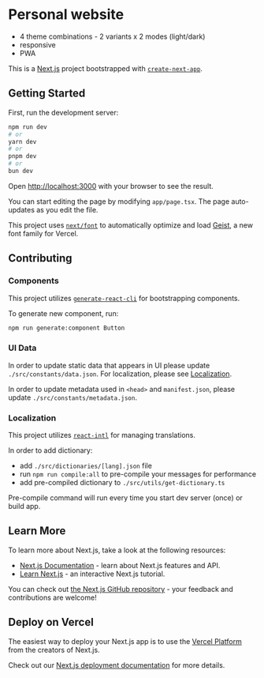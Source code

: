 # Personal website

- 4 theme combinations - 2 variants x 2 modes (light/dark)
- responsive
- PWA

This is a [Next.js](https://nextjs.org) project bootstrapped with [`create-next-app`](https://nextjs.org/docs/app/api-reference/cli/create-next-app).

## Getting Started

First, run the development server:

```bash
npm run dev
# or
yarn dev
# or
pnpm dev
# or
bun dev
```

Open [http://localhost:3000](http://localhost:3000) with your browser to see the result.

You can start editing the page by modifying `app/page.tsx`. The page auto-updates as you edit the file.

This project uses [`next/font`](https://nextjs.org/docs/app/building-your-application/optimizing/fonts) to automatically optimize and load [Geist](https://vercel.com/font), a new font family for Vercel.

## Contributing

### Components

This project utilizes [`generate-react-cli`](https://github.com/arminbro/generate-react-cli) for bootstrapping components.

To generate new component, run:

```bash
npm run generate:component Button
```

### UI Data

In order to update static data that appears in UI please update `./src/constants/data.json`. For localization, please see [Localization](##Localization).

In order to update metadata used in `<head>` and `manifest.json`, please update `./src/constants/metadata.json`.

### Localization

This project utilizes [`react-intl`](https://formatjs.github.io/docs/react-intl/) for managing translations.

In order to add dictionary:

- add `./src/dictionaries/[lang].json` file
- run `npm run compile:all` to pre-compile your messages for performance
- add pre-compiled dictionary to `./src/utils/get-dictionary.ts`

Pre-compile command will run every time you start dev server (once) or build app.

## Learn More

To learn more about Next.js, take a look at the following resources:

- [Next.js Documentation](https://nextjs.org/docs) - learn about Next.js features and API.
- [Learn Next.js](https://nextjs.org/learn) - an interactive Next.js tutorial.

You can check out [the Next.js GitHub repository](https://github.com/vercel/next.js) - your feedback and contributions are welcome!

## Deploy on Vercel

The easiest way to deploy your Next.js app is to use the [Vercel Platform](https://vercel.com/new?utm_medium=default-template&filter=next.js&utm_source=create-next-app&utm_campaign=create-next-app-readme) from the creators of Next.js.

Check out our [Next.js deployment documentation](https://nextjs.org/docs/app/building-your-application/deploying) for more details.
